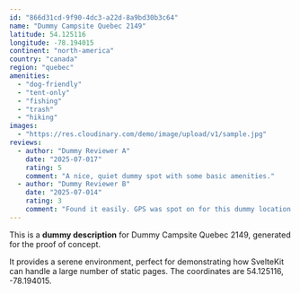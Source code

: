 ```yaml
---
id: "866d31cd-9f90-4dc3-a22d-8a9bd30b3c64"
name: "Dummy Campsite Quebec 2149"
latitude: 54.125116
longitude: -78.194015
continent: "north-america"
country: "canada"
region: "quebec"
amenities:
  - "dog-friendly"
  - "tent-only"
  - "fishing"
  - "trash"
  - "hiking"
images:
  - "https://res.cloudinary.com/demo/image/upload/v1/sample.jpg"
reviews:
  - author: "Dummy Reviewer A"
    date: "2025-07-017"
    rating: 5
    comment: "A nice, quiet dummy spot with some basic amenities."
  - author: "Dummy Reviewer B"
    date: "2025-07-014"
    rating: 3
    comment: "Found it easily. GPS was spot on for this dummy location."
---
```


This is a **dummy description** for Dummy Campsite Quebec 2149, generated for the proof of concept.

It provides a serene environment, perfect for demonstrating how SvelteKit can handle a large number of static pages. The coordinates are 54.125116, -78.194015.
